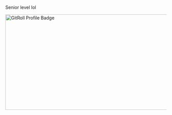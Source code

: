 <div style={{
  display: "flex";
  direction:"column";
}}>
<p>Senior level lol</p>
<a href="https://gitroll.io/profile/uNTOOQvaBpdc5gGDg5l4sO5P3Vwm2" target="_blank"><img src="https://gitroll.io/api/badges/profiles/v1/uNTOOQvaBpdc5gGDg5l4sO5P3Vwm2" height="300px" width="560px" alt="GitRoll Profile Badge"/></a>

</div>

